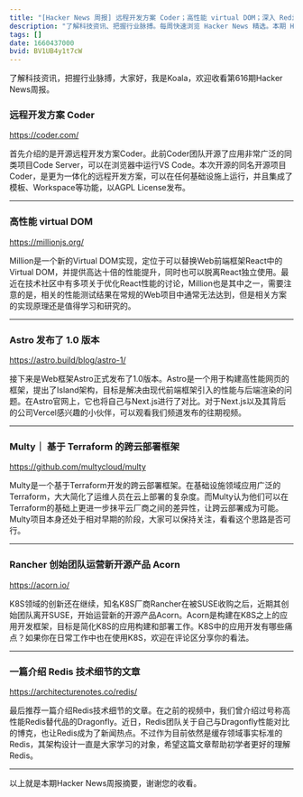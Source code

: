 ```yaml
---
title: "[Hacker News 周报] 远程开发方案 Coder；高性能 virtual DOM；深入 Redis 技术细节"
description: "了解科技资讯、把握行业脉搏。每周快速浏览 Hacker News 精选。本期 Hacker Newsletter 地址：https://www.daemonology.net/hn-daily/"
tags: []
date: 1660437000
bvid: BV1UB4y1t7cW
---
```

了解科技资讯，把握行业脉搏，大家好，我是Koala，欢迎收看第616期Hacker News周报。

### 远程开发方案 Coder
https://coder.com/

首先介绍的是开源远程开发方案Coder。此前Coder团队开源了应用非常广泛的同类项目Code Server，可以在浏览器中运行VS Code。本次开源的同名开源项目Coder，是更为一体化的远程开发方案，可以在任何基础设施上运行，并且集成了模板、Workspace等功能，以AGPL License发布。

---

### 高性能 virtual DOM
https://millionjs.org/

Million是一个新的Virtual DOM实现，定位于可以替换Web前端框架React中的Virtual DOM，并提供高达十倍的性能提升，同时也可以脱离React独立使用。最近在技术社区中有多项关于优化React性能的讨论，Million也是其中之一，需要注意的是，相关的性能测试结果在常规的Web项目中通常无法达到，但是相关方案的实现原理还是值得学习和研究的。

---

### Astro 发布了 1.0 版本
https://astro.build/blog/astro-1/

接下来是Web框架Astro正式发布了1.0版本。Astro是一个用于构建高性能网页的框架，提出了Island架构，目标是解决由现代前端框架引入的性能与后端渲染的问题。在Astro官网上，它也将自己与Next.js进行了对比。对于Next.js以及其背后的公司Vercel感兴趣的小伙伴，可以观看我们频道发布的往期视频。

---

### Multy｜ 基于 Terraform 的跨云部署框架
https://github.com/multycloud/multy

Multy是一个基于Terraform开发的跨云部署框架。在基础设施领域应用广泛的Terraform，大大简化了运维人员在云上部署的复杂度。而Multy认为他们可以在Terraform的基础上更进一步抹平云厂商之间的差异性，让跨云部署成为可能。Multy项目本身还处于相对早期的阶段，大家可以保持关注，看看这个思路是否可行。

---

### Rancher 创始团队运营新开源产品 Acorn
https://acorn.io/

K8S领域的创新还在继续，知名K8S厂商Rancher在被SUSE收购之后，近期其创始团队离开SUSE，开始运营新的开源产品Acorn。Acorn是构建在K8S之上的应用开发框架，目标是简化K8S的应用构建和部署工作。K8S中的应用开发有哪些痛点？如果你在日常工作中也在使用K8S，欢迎在评论区分享你的看法。

---

### 一篇介绍 Redis 技术细节的文章
https://architecturenotes.co/redis/

最后推荐一篇介绍Redis技术细节的文章。在之前的视频中，我们曾介绍过号称高性能Redis替代品的Dragonfly。近日，Redis团队关于自己与Dragonfly性能对比的博克，也让Redis成为了新闻热点。不过作为目前依然是缓存领域事实标准的Redis，其架构设计一直是大家学习的对象，希望这篇文章帮助初学者更好的理解Redis。

---

以上就是本期Hacker News周报摘要，谢谢您的收看。


